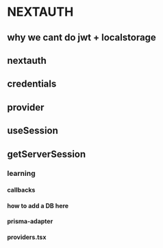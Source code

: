 # NEXTAUTH

## why we cant do jwt + localstorage

## nextauth

## credentials

## provider

## useSession

## getServerSession

### learning

#### callbacks

#### how to add a DB here

#### prisma-adapter

#### providers.tsx
